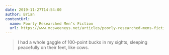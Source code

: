 ```yaml
---
date: 2019-11-27T14:54:00
author: Brian
contentUrl: 
  name: Poorly Researched Men’s Fiction
  url: https://www.mcsweeneys.net/articles/poorly-researched-mens-fiction
---
```


> I had a whole gaggle of 100-point bucks in my sights, sleeping peacefully on their feet, like cows.